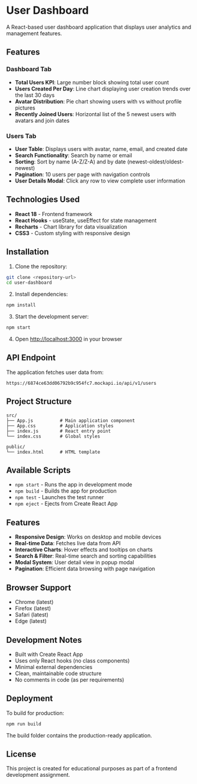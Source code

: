 # User Dashboard

A React-based user dashboard application that displays user analytics and management features.

## Features

### Dashboard Tab
- **Total Users KPI**: Large number block showing total user count
- **Users Created Per Day**: Line chart displaying user creation trends over the last 30 days
- **Avatar Distribution**: Pie chart showing users with vs without profile pictures
- **Recently Joined Users**: Horizontal list of the 5 newest users with avatars and join dates

### Users Tab
- **User Table**: Displays users with avatar, name, email, and created date
- **Search Functionality**: Search by name or email
- **Sorting**: Sort by name (A-Z/Z-A) and by date (newest-oldest/oldest-newest)
- **Pagination**: 10 users per page with navigation controls
- **User Details Modal**: Click any row to view complete user information

## Technologies Used

- **React 18** - Frontend framework
- **React Hooks** - useState, useEffect for state management
- **Recharts** - Chart library for data visualization
- **CSS3** - Custom styling with responsive design

## Installation

1. Clone the repository:
```bash
git clone <repository-url>
cd user-dashboard
```

2. Install dependencies:
```bash
npm install
```

3. Start the development server:
```bash
npm start
```

4. Open [http://localhost:3000](http://localhost:3000) in your browser

## API Endpoint

The application fetches user data from:
```
https://6874ce63dd06792b9c954fc7.mockapi.io/api/v1/users
```

## Project Structure

```
src/
├── App.js          # Main application component
├── App.css         # Application styles
├── index.js        # React entry point
└── index.css       # Global styles

public/
└── index.html      # HTML template
```

## Available Scripts

- `npm start` - Runs the app in development mode
- `npm build` - Builds the app for production
- `npm test` - Launches the test runner
- `npm eject` - Ejects from Create React App

## Features

- **Responsive Design**: Works on desktop and mobile devices
- **Real-time Data**: Fetches live data from API
- **Interactive Charts**: Hover effects and tooltips on charts
- **Search & Filter**: Real-time search and sorting capabilities
- **Modal System**: User detail view in popup modal
- **Pagination**: Efficient data browsing with page navigation

## Browser Support

- Chrome (latest)
- Firefox (latest)
- Safari (latest)
- Edge (latest)

## Development Notes

- Built with Create React App
- Uses only React hooks (no class components)
- Minimal external dependencies
- Clean, maintainable code structure
- No comments in code (as per requirements)

## Deployment

To build for production:

```bash
npm run build
```

The build folder contains the production-ready application.

## License

This project is created for educational purposes as part of a frontend development assignment.
